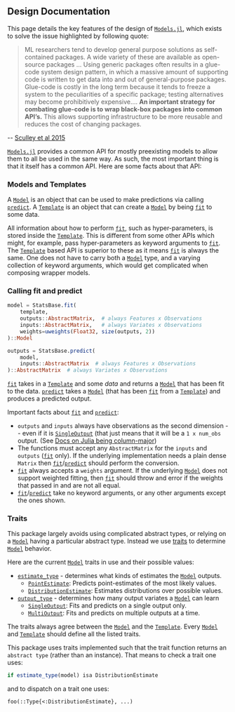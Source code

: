 ## Design Documentation

This page details the key features of the design of [`Models.jl`](https://github.com/invenia/Models.jl), which exists to solve the issue highlighted by following quote:

> ML researchers tend to develop general purpose solutions as self-contained packages.
> A wide variety of these are available as open-source packages ...
> Using generic packages often results in a glue-code system design pattern, in which a massive amount of supporting code is written to get data into and out of general-purpose packages.
> Glue-code is costly in the long term because it tends to freeze a system to the peculiarities of a specific package; testing alternatives may become prohibitively expensive....
> **An important strategy for combating glue-code is to wrap black-box packages into common API’s.**
> This allows supporting infrastructure to be more reusable and reduces the cost of changing packages.

-- [Sculley et al 2015](https://papers.nips.cc/paper/5656-hidden-technical-debt-in-machine-learning-systems)

[`Models.jl`](https://github.com/invenia/Models.jl) provides a common API for mostly preexisting models to allow them to all be used in the same way.
As such, the most important thing is that it itself has a common API.
Here are some facts about that API:

### Models and Templates

A [`Model`](@ref) is an object that can be used to make predictions via calling [`predict`](@ref).
A [`Template`](@ref) is an object that can create a [`Model`](@ref) by being [`fit`](@ref) to some data.

All information about how to perform [`fit`](@ref), such as hyper-parameters, is stored inside the [`Template`](@ref).
This is different from some other APIs which might, for example, pass hyper-parameters as keyword arguments to [`fit`](@ref).
The [`Template`](@ref) based API is superior to these as it means [`fit`](@ref) is always the same.
One does not have to carry both a [`Model`](@ref) type, and a varying collection of keyword arguments, which would get complicated when composing wrapper models.


### Calling fit and predict

```julia
model = StatsBase.fit(
    template,
    outputs::AbstractMatrix,  # always Features x Observations
    inputs::AbstractMatrix,   # always Variates x Observations
    weights=uweights(Float32, size(outputs, 2))
)::Model
```

```julia
outputs = StatsBase.predict(
    model,
    inputs::AbstractMatrix  # always Features x Observations
)::AbstractMatrix  # always Variates x Observations
```

[`fit`](@ref) takes in a [`Template`](@ref) and some *data* and returns a [`Model`](@ref) that has been fit to the data.
[`predict`](@ref) takes a [`Model`](@ref)  (that has been [`fit`](@ref) from a [`Template`](@ref)) and produces a predicted output.

Important facts about [`fit`](@ref) and [`predict`](@ref):
 - `outputs` and `inputs` always have observations as the second dimension -- even if it is  [`SingleOutput`](@ref) (that just means that it will be a `1 x num_obs` output. (See [Docs on Julia being column-major](https://docs.julialang.org/en/v1/manual/performance-tips/#Access-arrays-in-memory-order,-along-columns-1))
 - The functions must accept any `AbstractMatrix` for the `inputs` and `outputs` ([`fit`](@ref) only). If the underlying implementation needs a plain dense `Matrix` then [`fit`](@ref)/[`predict`](@ref) should perform the conversion.
 - [`fit`](@ref) always accepts a `weights` argument. If the underlying [`Model`](@ref) does not support weighted fitting, then [`fit`](@ref) should throw and error if the weights that passed in and are not all equal.
 - [`fit`](@ref)/[`predict`](@ref) take no keyword arguments, or any other arguments except the ones shown.

### Traits

This package largely avoids using complicated abstract types, or relying on a [`Model`](@ref) having a particular abstract type.
Instead we use [traits](https://invenia.github.io/blog/2019/11/06/julialang-features-part-2/) to determine [`Model`](@ref) behavior.

Here are the current [`Model`](@ref) traits in use and their possible values:
 - [`estimate_type`](@ref) -  determines what kinds of estimates the [`Model`](@ref) outputs.
   - [`PointEstimate`](@ref): Predicts point-estimates of the most likely values.
   - [`DistributionEstimate`](@ref): Estimates distributions over possible values.
 - [`output_type`](@ref) - determines how many output variates a [`Model`](@ref) can learn
   - [`SingleOutput`](@ref): Fits and predicts on a single output only.
   - [`MultiOutput`](@ref): Fits and predicts on multiple outputs at a time.

The traits always agree between the [`Model`](@ref) and the [`Template`](@ref).
Every [`Model`](@ref) and [`Template`](@ref) should define all the listed traits.

This package uses traits implemented such that the trait function returns an `abstract type` (rather than an instance).
That means to check a trait one uses:
```julia
if estimate_type(model) isa DistributionEstimate
```
and to dispatch on a trait one uses:
```
foo(::Type{<:DistributionEstimate}, ...)
```
